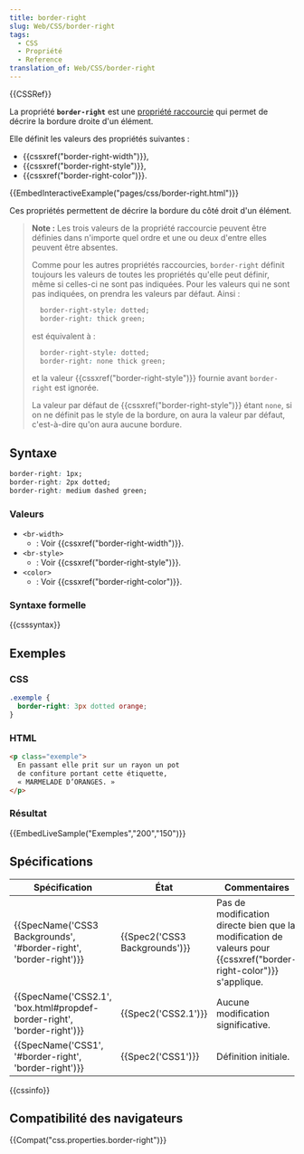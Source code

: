 ```yaml
---
title: border-right
slug: Web/CSS/border-right
tags:
  - CSS
  - Propriété
  - Reference
translation_of: Web/CSS/border-right
---
```

{{CSSRef}}

La propriété **`border-right`** est une [propriété raccourcie](/fr/docs/Web/CSS/Propri%C3%A9t%C3%A9s_raccourcies) qui permet de décrire la bordure droite d'un élément.

Elle définit les valeurs des propriétés suivantes :

- {{cssxref("border-right-width")}},
- {{cssxref("border-right-style")}},
- {{cssxref("border-right-color")}}.

{{EmbedInteractiveExample("pages/css/border-right.html")}}

Ces propriétés permettent de décrire la bordure du côté droit d'un élément.

> **Note :** Les trois valeurs de la propriété raccourcie peuvent être définies dans n'importe quel ordre et une ou deux d'entre elles peuvent être absentes.
>
> Comme pour les autres propriétés raccourcies, `border-right` définit toujours les valeurs de toutes les propriétés qu'elle peut définir, même si celles-ci ne sont pas indiquées. Pour les valeurs qui ne sont pas indiquées, on prendra les valeurs par défaut. Ainsi :
>
> ```css
>   border-right-style: dotted;
>   border-right: thick green;
> ```
>
> est équivalent à :
>
> ```css
>   border-right-style: dotted;
>   border-right: none thick green;
> ```
>
> et la valeur {{cssxref("border-right-style")}} fournie avant `border-right` est ignorée.
>
> La valeur par défaut de {{cssxref("border-right-style")}} étant `none`, si on ne définit pas le style de la bordure, on aura la valeur par défaut, c'est-à-dire qu'on aura aucune bordure.

## Syntaxe

```css
border-right: 1px;
border-right: 2px dotted;
border-right: medium dashed green;
```

### Valeurs

- `<br-width>`
  - : Voir {{cssxref("border-right-width")}}.
- `<br-style>`
  - : Voir {{cssxref("border-right-style")}}.
- `<color>`
  - : Voir {{cssxref("border-right-color")}}.

### Syntaxe formelle

{{csssyntax}}

## Exemples

### CSS

```css
.exemple {
  border-right: 3px dotted orange;
}
```

### HTML

```html
<p class="exemple">
  En passant elle prit sur un rayon un pot
  de confiture portant cette étiquette,
  « MARMELADE D’ORANGES. »
</p>
```

### Résultat

{{EmbedLiveSample("Exemples","200","150")}}

## Spécifications

| Spécification                                                                                    | État                                     | Commentaires                                                                                                                  |
| ------------------------------------------------------------------------------------------------ | ---------------------------------------- | ----------------------------------------------------------------------------------------------------------------------------- |
| {{SpecName('CSS3 Backgrounds', '#border-right', 'border-right')}}         | {{Spec2('CSS3 Backgrounds')}} | Pas de modification directe bien que la modification de valeurs pour {{cssxref("border-right-color")}} s'applique. |
| {{SpecName('CSS2.1', 'box.html#propdef-border-right', 'border-right')}} | {{Spec2('CSS2.1')}}                 | Aucune modification significative.                                                                                            |
| {{SpecName('CSS1', '#border-right', 'border-right')}}                         | {{Spec2('CSS1')}}                 | Définition initiale.                                                                                                          |

{{cssinfo}}

## Compatibilité des navigateurs

{{Compat("css.properties.border-right")}}
